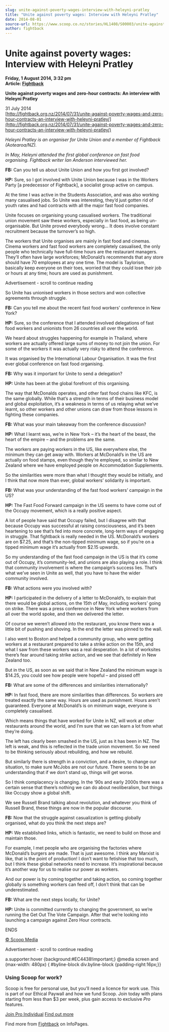 ```yaml
---
slug: unite-against-poverty-wages-interview-with-heleyni-pratley
title: "Unite against poverty wages: Interview with Heleyni Pratley"
date: 2014-08-01
source-url: https://www.scoop.co.nz/stories/HL1408/S00003/unite-against-poverty-wages-interview-with-heleyni-pratley.htm
author: fightback
---
```

Unite against poverty wages: Interview with Heleyni Pratley
===========================================================

**Friday, 1 August 2014, 3:32 pm**  
**Article: [Fightback](https://info.scoop.co.nz/Fightback)**

**Unite against poverty wages and zero-hour contracts: An interview with Heleyni Pratley**

31 July 2014  
[http://fightback.org.nz/2014/07/31/unite-against-poverty-wages-and-zero-hour-contracts-an-interview-with-heleyni-pratley/](http://fightback.org.nz/2014/07/31/unite-against-poverty-wages-and-zero-hour-contracts-an-interview-with-heleyni-pratley/)

_Heleyni Pratley is an organiser for Unite Union and a member of Fightback (Aotearoa/NZ)._

_In May, Heleyni attended the first global conference on fast food organising. Fightback writer Ian Anderson interviewed her._

**FB:** Can you tell us about Unite Union and how you first got involved?

**HP:** Sure, so I got involved with Unite Union because I was in the Workers Party \[a predecessor of Fightback\], a socialist group active on campus.

At the time I was active in the Students Association, and was also working many casualised jobs. So Unite was interesting, they’d just gotten rid of youth rates and had contracts with all the major fast food companies.

Unite focuses on organising young casualised workers. The traditional union movement saw these workers, especially in fast food, as being un-organisable. But Unite proved everybody wrong… It does involve constant recruitment because the turnover’s so high.

The workers that Unite organises are mainly in fast food and cinemas. Cinema workers and fast food workers are completely casualised, the only people who technically have full-time hours are the restaurant managers. They’ll often have large workforces; McDonald’s recommends that any store should have 70 employees at any one time. The model is Taylorism, basically keep everyone on their toes, worried that they could lose their job or hours at any time; hours are used as punishment.

Advertisement - scroll to continue reading





So Unite has unionised workers in those sectors and won collective agreements through struggle.

**FB:** Can you tell me about the recent fast food workers’ conference in New York?

**HP:** Sure, so the conference that I attended involved delegations of fast food workers and unionists from 26 countries all over the world.

We heard about struggles happening for example in Thailand, where workers are actually offered large sums of money to not join the union. For some of the workers it was actually very risky to attend the conference.

It was organised by the International Labour Organisation. It was the first ever global conference on fast food organising.

**FB:** Why was it important for Unite to send a delegation?

**HP:** Unite has been at the global forefront of this organising.

The way that McDonalds operates, and other fast food chains like KFC, is the same globally. While that’s a strength in terms of their business model and global exploitation, it’s a weakness in terms of us relaying what we’ve learnt, so other workers and other unions can draw from those lessons in fighting these companies.

**FB:** What was your main takeaway from the conference discussion?

**HP:** What I learnt was, we’re in New York – it’s the heart of the beast, the heart of the empire – and the problems are the same.

The workers are paying workers in the US, like everywhere else, the minimum they can get away with. Workers at McDonald’s in the US are actually on food stamps, even though they’re employed, so similar to New Zealand where we have employed people on Accommodation Supplements.

So the similarities were more than what I thought they would be initially, and I think that now more than ever, global workers’ solidarity is important.

**FB:** What was your understanding of the fast food workers’ campaign in the US?

**HP:** The Fast Food Forward campaign in the US seems to have come out of the Occupy movement, which is a really positive aspect.

A lot of people have said that Occupy failed, but I disagree with that because Occupy was successful at raising consciousness, and it’s been heartening to see that’s fed into more concrete, long-term ways of engaging in struggle. That fightback is really needed in the US. McDonald’s workers are on $7.25, and that’s the non-tipped minimum wage, so if you’re on a tipped minimum wage it’s actually from $2.15 upwards.

So my understanding of the fast food campaign in the US is that it’s come out of Occupy, it’s community-led, and unions are also playing a role. I think that community involvement is where the campaign’s success lies. That’s what we’ve seen in Unite as well, that you have to have the wider community involved.

**FB:** What actions were you involved with?

**HP:** I participated in the delivery of a letter to McDonald’s, to explain that there would be global actions, on the 15th of May, including workers’ going on strike. There was a press conference in New York where workers from all over the world spoke, and then we delivered the letter.

Of course we weren’t allowed into the restaurant, you know there was a little bit of pushing and shoving. In the end the letter was pinned to the wall.

I also went to Boston and helped a community group, who were getting workers at a restaurant prepared to take a strike action on the 15th, and what I saw from these workers was a real desperation. In a lot of worksites there’s fear around taking strike action, and we see that definitely in New Zealand too.

But in the US, as soon as we said that in New Zealand the minimum wage is $14.25, you could see how people were hopeful – and pissed off!

**FB:** What are some of the differences and similarities internationally?

**HP:** In fast food, there are more similarities than differences. So workers are treated exactly the same way. Hours are used as punishment. Hours aren’t guaranteed. Everyone at McDonald’s is on minimum wage, everyone is completely casualised.

Which means things that have worked for Unite in NZ, will work at other restaurants around the world, and I’m sure that we can learn a lot from what they’re doing.

The left has clearly been smashed in the US, just as it has been in NZ. The left is weak, and this is reflected in the trade union movement. So we need to be thinking seriously about rebuilding, and how we rebuild.

But similarly there is strength in a conviction, and a desire, to change our situation, to make sure McJobs are not our future. There seems to be an understanding that if we don’t stand up, things will get worse.

So I think complacency is changing. In the ‘90s and early 2000s there was a certain sense that there’s nothing we can do about neoliberalism, but things like Occupy show a global shift.

We see Russell Brand talking about revolution, and whatever you think of Russell Brand, these things are now in the popular discourse.

**FB:** Now that the struggle against casualization is getting globally organised, what do you think the next steps are?

**HP:** We established links, which is fantastic, we need to build on those and maintain those.

For example, I met people who are organising the factories where McDonald’s burgers are made. That is just awesome. I think any Marxist is like, that is the point of production! I don’t want to fetishise that too much, but I think these global networks need to increase. It’s inspirational because it’s another way for us to realise our power as workers.

And our power is by coming together and taking action, so coming together globally is something workers can feed off, I don’t think that can be underestimated.

**FB:** What are the next steps locally, for Unite?

**HP:** Unite is committed currently to changing the government, so we’re running the Get Out The Vote Campaign. After that we’re looking into launching a campaign against Zero Hour contracts.

ENDS

[© Scoop Media](http://www.scoop.co.nz/about/terms.html)  

Advertisement - scroll to continue reading



a.supporter:hover {background:#EC4438!important;} @media screen and (max-width: 480px) { #byline-block div.byline-block {padding-right:16px;}}

### Using Scoop for work?

Scoop is free for personal use, but you’ll need a licence for work use. This is part of our Ethical Paywall and how we fund Scoop. Join today with plans starting from less than $3 per week, plus gain access to exclusive _Pro_ features.  
  
[Join Pro Individual](https://pro.scoop.co.nz/Individual/?from=ProIn24) [Find out more](https://pro.scoop.co.nz/using-scoop-for-work/?from=ProIn24)

Find more from [Fightback](https://info.scoop.co.nz/Fightback) on InfoPages.
